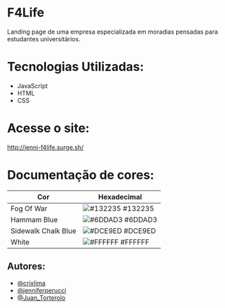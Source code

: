 # F4Life
Landing page de uma empresa especializada em moradias pensadas para estudantes universitários.

# Tecnologias Utilizadas:
- JavaScript 
- HTML
- CSS

# Acesse o site:

http://jenni-f4life.surge.sh/


# Documentação de cores:

  
| Cor                 | Hexadecimal                                                      |
| -----------------   | ---------------------------------------------------------------- |
| Fog Of War          | ![#132235](https://via.placeholder.com/10/132235?text=+) #132235 |
| Hammam Blue         | ![#6DDAD3](https://via.placeholder.com/10/6DDAD3?text=+) #6DDAD3 |
| Sidewalk Chalk Blue | ![#DCE9ED](https://via.placeholder.com/10/DCE9ED?text=+) #DCE9ED |
| White               | ![#FFFFFF](https://via.placeholder.com/10/FFFFFF?text=+) #FFFFFF |

## Autores:
- [@crixlima](https://github.com/crixlima)
- [@jenniferperucci](https://github.com/jenniferperucci)
- [@Juan_Torterolo](https://github.com/kapthos)
